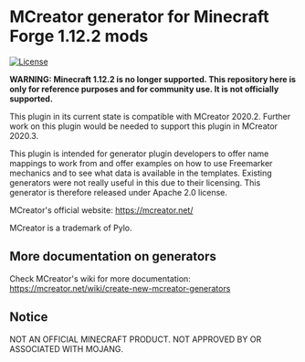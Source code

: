 # MCreator generator for Minecraft Forge 1.12.2 mods
[![License](https://img.shields.io/badge/License-Apache%202.0-blue.svg)](https://github.com/Pylo/MCreatorGenerator-Forge-1.12.2/blob/master/LICENSE)

**WARNING: Minecraft 1.12.2 is no longer supported. This repository here is only for reference purposes
and for community use. It is not officially supported.**

This plugin in its current state is compatible with MCreator 2020.2. Further work on this plugin 
would be needed to support this plugin in MCreator 2020.3.

This plugin is intended for generator plugin developers to offer name mappings to work from and offer
examples on how to use Freemarker mechanics and to see what data is available in the templates. Existing
generators were not really useful in this due to their licensing. This generator is therefore released under
Apache 2.0 license.

MCreator's official website: https://mcreator.net/

MCreator is a trademark of Pylo.

## More documentation on generators

Check MCreator's wiki for more documentation: https://mcreator.net/wiki/create-new-mcreator-generators

## Notice

NOT AN OFFICIAL MINECRAFT PRODUCT. NOT APPROVED BY OR ASSOCIATED WITH MOJANG.
